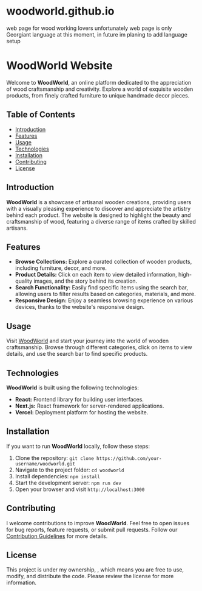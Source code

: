 # woodworld.github.io
web page for wood working lovers
unfortunately web page is only Georgiant language at this moment, in future im planing to add language setup 

# WoodWorld Website

Welcome to **WoodWorld**, an online platform dedicated to the appreciation of wood craftsmanship and creativity. Explore a world of exquisite wooden products, from finely crafted furniture to unique handmade decor pieces.

## Table of Contents

- [Introduction](#introduction)
- [Features](#features)
- [Usage](#usage)
- [Technologies](#technologies)
- [Installation](#installation)
- [Contributing](#contributing)
- [License](#license)

## Introduction

**WoodWorld** is a showcase of artisanal wooden creations, providing users with a visually pleasing experience to discover and appreciate the artistry behind each product. The website is designed to highlight the beauty and craftsmanship of wood, featuring a diverse range of items crafted by skilled artisans.

## Features

- **Browse Collections:** Explore a curated collection of wooden products, including furniture, decor, and more.
- **Product Details:** Click on each item to view detailed information, high-quality images, and the story behind its creation.
- **Search Functionality:** Easily find specific items using the search bar, allowing users to filter results based on categories, materials, and more.
- **Responsive Design:** Enjoy a seamless browsing experience on various devices, thanks to the website's responsive design.

## Usage

Visit [WoodWorld](https://woodworld.vercel.app/) and start your journey into the world of wooden craftsmanship. Browse through different categories, click on items to view details, and use the search bar to find specific products.

## Technologies

**WoodWorld** is built using the following technologies:

- **React:** Frontend library for building user interfaces.
- **Next.js:** React framework for server-rendered applications.
- **Vercel:** Deployment platform for hosting the website.

## Installation

If you want to run **WoodWorld** locally, follow these steps:

1. Clone the repository: `git clone https://github.com/your-username/woodworld.git`
2. Navigate to the project folder: `cd woodworld`
3. Install dependencies: `npm install`
4. Start the development server: `npm run dev`
5. Open your browser and visit `http://localhost:3000`

## Contributing

I welcome contributions to improve **WoodWorld**. Feel free to open issues for bug reports, feature requests, or submit pull requests. Follow our [Contribution Guidelines](CONTRIBUTING.md) for more details.

## License

This project is under my ownership, [](LICENSE), which means you are free to use, modify, and distribute the code. Please review the license for more information.

